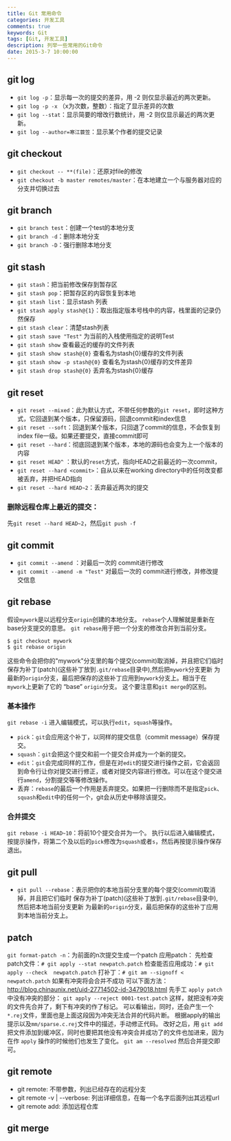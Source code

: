 ```yaml
---
title: Git 常用命令
categories: 开发工具
comments: true
keywords: Git
tags: [Git, 开发工具]
description: 列举一些常用的Git命令
date: 2015-3-7 10:00:00
---
```


## git log

 - `git log -p`：显示每一次的提交的差异，用 -2 则仅显示最近的两次更新。
 - `git log -p -x` （x为次数，整数）：指定了显示差异的次数
 - `git log --stat`：显示简要的增改行数统计，用 -2 则仅显示最近的两次更新。
 - `git log --author=寒江蓑笠`：显示某个作者的提交记录

## git checkout

 - `git checkout -- **(file)`：还原对file的修改
 - `git checkout -b master remotes/master`：在本地建立一个与服务器对应的分支并切换过去

## git branch

 - `git branch test`：创建一个test的本地分支
 - `git branch -d`：删除本地分支
 - `git branch -D`：强行删除本地分支

## git stash

 - `git stash`：把当前修改保存到暂存区
 - `git stash pop`：把暂存区的内容恢复到本地
 - `git stash list`：显示stash 列表
 - `git stash apply stash@{1}`：取出指定版本号栈中的内容，栈里面的记录仍然保存
 - `git stash clear`：清楚stash列表
 - `git stash save "Test"` 为当前的入栈使用指定的说明Test
 - `git stash show` 查看最近的缓存的文件列表
 - `git stash show stash@{0}` 查看名为stash{0}缓存的文件列表
 - `git stash show -p stash@{0}`  查看名为stash{0}缓存的文件差异
 - `git stash drop stash@{0}` 丢弃名为stash{0}缓存


## git reset

 - `git reset --mixed`：此为默认方式，不带任何参数的`git reset`，即时这种方式，它回退到某个版本，只保留源码，回退commit和index信息
 - `git reset --soft`：回退到某个版本，只回退了commit的信息，不会恢复到index file一级。如果还要提交，直接commit即可
 - `git reset --hard`：彻底回退到某个版本，本地的源码也会变为上一个版本的内容
 - `git reset HEAD^` ：默认的`reset`方式，指向HEAD之前最近的一次commit，
 - `git reset --hard <commit>`：自从<commit>以来在working directory中的任何改变都被丢弃，并把HEAD指向<commit>
 - `git reset --hard HEAD~2`：丢弃最近两次的提交

### 删除远程仓库上最近的提交：
先`git reset --hard HEAD~2`，然后`git push -f`

## git commit

 - `git commit --amend` ：对最后一次的 commit进行修改
 - `git commit --amend -m "Test"` 对最后一次的 commit进行修改，并修改提交信息

## git rebase
假设`mywork`是以远程分支`origin`创建的本地分支。
`rebase`个人理解就是重新在base分支提交的意思。
`git rebase`用于把一个分支的修改合并到当前分支。
```
$ git checkout mywork
$ git rebase origin
```
这些命令会把你的"mywork"分支里的每个提交(commit)取消掉，并且把它们临时 保存为补丁(patch)(这些补丁放到`.git/rebase`目录中),然后把`mywork`分支更新 为最新的`origin`分支，最后把保存的这些补丁应用到`mywork`分支上。相当于在`mywork`上更新了它的 “base” `origin`分支。
这个要注意和`git merge`的区别。

### 基本操作
`git rebase -i` 进入编辑模式，可以执行`edit`，`squash`等操作。
 - `pick`：`git`会应用这个补丁，以同样的提交信息（commit message）保存提交。
 - `squash`：`git`会把这个提交和前一个提交合并成为一个新的提交。
 - `edit`：`git`会完成同样的工作，但是在对`edit`的提交进行操作之前，它会返回到命令行让你对提交进行修正，或者对提交内容进行修改。可以在这个提交进行`amend`，分割提交等等修改操作。
 - 丢弃：`rebase`的最后一个作用是丢弃提交。如果把一行删除而不是指定`pick`、`squash`和`edit`中的任何一个，git会从历史中移除该提交。

### 合并提交
`git rebase -i HEAD~10`：将前10个提交合并为一个。
执行以后进入编辑模式，按提示操作，将第二个及以后的`pick`修改为`squash`或者`s`，然后再按提示操作保存退出。

## git pull
 - `git pull --rebase`：表示把你的本地当前分支里的每个提交(commit)取消掉，并且把它们临时 保存为补丁(patch)(这些补丁放到`.git/rebase`目录中),然后把本地当前分支更新 为最新的`origin`分支，最后把保存的这些补丁应用到本地当前分支上。

## patch
`git format-patch -n`：为前面的n次提交生成一个patch
应用patch：
先检查patch文件：`# git apply --stat newpatch.patch`
检查能否应用成功：`# git apply --check  newpatch.patch`
打补丁：`# git am --signoff < newpatch.patch`
如果有冲突将会合并不成功
可以下面方法：
http://blog.chinaunix.net/uid-27714502-id-3479018.html
先手工 `apply patch`中没有冲突的部分：
`git apply --reject 0001-test.patch`
这样，就把没有冲突的文件先合并了，剩下有冲突的作了标记。
可以看输出，同时，还会产生一个` *.rej`文件，里面也是上面这段因为冲突无法合并的代码片断。
根据apply的输出提示以及`mm/sparse.c.rej`文件中的描述，手动修正代码。
改好之后，用 `git add` 把文件添加到缓冲区，同时也要把其他没有冲突合并成功了的文件也加进来，因为在作 `apply` 操作的时候他们也发生了变化。
`git am --resolved`
然后合并提交即可。

## git remote
 - git remote: 不带参数，列出已经存在的远程分支
 - git remote -v | --verbose: 列出详细信息，在每一个名字后面列出其远程url
 - git remote add: 添加远程仓库

## git merge


